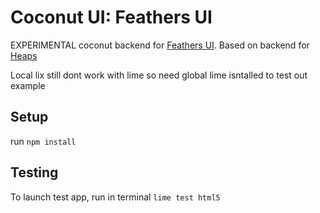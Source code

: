 # Coconut UI: Feathers UI
EXPERIMENTAL coconut backend for [Feathers UI](https://feathersui.com/learn/haxe-openfl/).
Based on backend for [Heaps](https://github.com/MVCoconut/coconut.h2d)

Local lix still dont work with lime so need global lime isntalled to test out example

## Setup
run `npm install`

## Testing
To launch test app, run in terminal  `lime test html5`